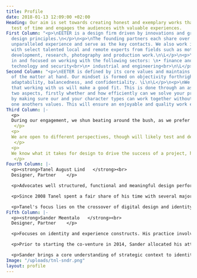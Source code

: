 ```yaml
---
title: Profile
date: 2018-01-13 12:09:00 +02:00
Heading: Our aim is set towards creating honest and exemplary works that stands the
  test of time and engages the audiences with valuable experiences.
First Column: "<p>\nEETER is a design firm driven by innovations and grounded by timeless
  design principles.\n</p>\n<p>\nThe founding partners each share over a decade of
  unparalleled experience and serve as the key contacts. We also work in close partnership
  with select talented local and remote experts from fields such as motion design,
  development, research, photography and production work.\n\L</p>\n<p>\nWe are well-versed
  in and focused on working with the following sectors: \n• finance and blockchain<br>\n•
  technology and security<br>\n• industrial and engineering<br>\n\L</p>"
Second Column: "<p>\nEETER is defined by its core values and maintains them regardless
  of the matter at hand. Our mindset is formed on objectivity forthrightness, honesty,
  adaptability, balancedness, and confidentiality. \L\n\L</p>\n<p>\nWe want to ensure
  that working with us will make a good fit. This is done through an assessment of
  two aspects, firstly whether and how efficiently can we solve your problems. Secondly,
  by making sure our and your character types can work together without compromising
  one anothers values. This will ensure an enjoyable and quality work experience.\n</p>"
Third Column: |-
  <p>
  During our engagement, we shun beating around the bush, as we prefer getting straight to the point. We root out heedless subjectivity and grow the practice of reasoned and fact-based decision making on all matters.
   </p>
  <p>
  We are open to different perspectives, though will likely test and debunk prescriptive advice rather than accepting it blindly.
   </p>
  <p>
  We know what it takes for design to drive the success of a project, hence we keep our approach to design lean and avoid engaging in inefficient practices or creating excess.
   </p>
Fourth Column: |-
  <p><strong>Tanel August Lind   </strong><br>
  Designer, Partner    </p>

  <p>Advocates well structured, functional and meaningful design performance.    </p>

  <p>Since 2008 Tanel spent a fair share of his time with several major design firms in Estonia, Finland, and Australia. Most of his past work involves around financial, industrial and tech sectors.    </p>

  <p>Tanel's focus lies on the crossover of digital design and identity. He provides direction on the operational matters of product development, with an aim to improve design disciplines functions and gap the bridge between development. </p>
Fifth Column: |-
  <p><strong>Sander Meentalo   </strong><br>
  Designer, Partner    </p>

  <p>Focuses on identity and experience constructs. His practice involves trinity of semiology, gestalt psychology and heuristics.    </p>

  <p>Prior to starting the co-venture in 2014, Sander allocated his attention to a leading design agency in Estonia. Aside a succesful freelance career, he has also co-founded and directed a quality music festival in the region.    </p>

  <p>Sander brings a core understanding of strategic context to identity design. He holds an indispensable combination of strong capacity for concepting, design principles and engineering know-how for digital outputs.</p>
Image: "/uploads/tnl-sndr.png"
layout: profile
---
```


